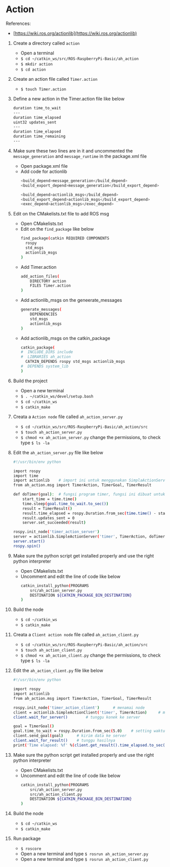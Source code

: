 # Action

References:
- [https://wiki.ros.org/actionlib](https://wiki.ros.org/actionlib)

1. Create a directory called `action`
	- Open a terminal
	- `$ cd ~/catkin_ws/src/ROS-RaspberryPi-Basic/ah_action`
	- `$ mkdir action`
	- `$ cd action`
2. Create an action file called `Timer.action`
	- `$ touch Timer.action`
3. Define a new action in the Timer.action file like below
	```sh
	duration time_to_wait
	---
	duration time_elapsed
	uint32 updates_sent
	---
	duration time_elapsed
	duration time_remaining
	---
	```
4. Make sure these two lines are in it and uncommented the `message_generation` and `message_runtime` in the package.xml file
	- Open package.xml file
	- Add code for actionlib
		```sh
		<build_depend>message_generation</build_depend>
		<build_export_depend>message_generation</build_export_depend>
		
		<build_depend>actionlib_msgs</build_depend>
		<build_export_depend>actionlib_msgs</build_export_depend>
		<exec_depend>actionlib_msgs</exec_depend>
		```
5. Edit on the CMakelists.txt file to add ROS msg
	- Open CMakelists.txt
	- Edit on the `find_package` like below
		```sh
		find_package(catkin REQUIRED COMPONENTS
		  rospy
		  std_msgs
		  actionlib_msgs
		)
		```
	- Add Timer.action
		```sh
		add_action_files(
			DIRECTORY action
			FILES Timer.action
		)
		```
	- Add actionlib_msgs on the geneerate_messages
		```sh
		generate_messages(
			DEPENDENCIES
			std_msgs
			actionlib_msgs
		)
		```
	- Add actionlib_msgs on the catkin_package
		```sh
		catkin_package(
		#  INCLUDE_DIRS include
		#  LIBRARIES ah_action
		  CATKIN_DEPENDS rospy std_msgs actionlib_msgs
		#  DEPENDS system_lib
		)
		```
6. Build the project
	- Open a new terminal
	- `$ . ~/catkin_ws/devel/setup.bash`
	- `$ cd ~/catkin_ws`
	- `$ catkin_make`
7. Creata a `Action node` file called `ah_action_server.py`
	- `$ cd ~/catkin_ws/src/ROS-RaspberryPi-Basic/ah_action/src`
	- `$ touch ah_action_server.py`
	- `$ chmod +x ah_action_server.py`	change the permissions, to check type `$ ls -la`
8. Edit the `ah_action_server.py` file like below
	```sh
	#!/usr/bin/env python

	import rospy
	import time
	import actionlib	# import ini untuk menggunakan SimplaActionServer class
	from ah_action.msg import TimerAction, TimerGoal, TimerResult

	def doTimer(goal):	# fungsi program timer, fungsi ini dibuat untuk menghitung berapa lama waktu ketika server menerima pesan goal yg dikirim oleh client
		start_time = time.time()
		time.sleep(goal.time_to_wait.to_sec())
		result = TimerResult()
		result.time_elapsed = rospy.Duration.from_sec(time.time() - start_time)		# ini menghitung berapa lamanya
		result.updates_sent = 0
		server.set_succeeded(result)

	rospy.init_node('timer_action_server')
	server = actionlib.SimpleActionServer('timer', TimerAction, doTimer, False)
	server.start()
	rospy.spin()
	```
9. Make sure the python script get installed properly and use the right python interpreter
	- Open CMakelists.txt
	- Uncomment and edit the line of code like below
		```sh
		catkin_install_python(PROGRAMS
			src/ah_action_server.py
			DESTINATION ${CATKIN_PACKAGE_BIN_DESTINATION}
		)
		```
10. Build the node
	- `$ cd ~/catkin_ws`
	- `$ catkin_make`

11. Creata a `Client action node` file called `ah_action_client.py`
	- `$ cd ~/catkin_ws/src/ROS-RaspberryPi-Basic/ah_action/src`
	- `$ touch ah_action_client.py`
	- `$ chmod +x ah_action_client.py`	change the permissions, to check type `$ ls -la`
12. Edit the `ah_action_client.py` file like below
	```sh
	#!/usr/bin/env python

	import rospy
	import actionlib
	from ah_action.msg import TimerAction, TimerGoal, TimerResult

	rospy.init_node('timer_action_client')		# menamai node
	client = actionlib.SimpleActionClient('timer', TimerAction)		# menghubungkan ke server yg namanya timer
	client.wait_for_server()		# tunggu konek ke server

	goal = TimerGoal()
	goal.time_to_wait = rospy.Duration.from_sec(5.0)	# setting waktu berapa lama waktu yg ditunggu si client, yg akan di kirim ke server
	client.send_goal(goal)		# kirim data ke server
	client.wait_for_result()	# tunggu hasilnya
	print('Time elapsed: %f' %(client.get_result().time_elapsed.to_sec()))	
	```
13. Make sure the python script get installed properly and use the right python interpreter
	- Open CMakelists.txt
	- Uncomment and edit the line of code like below
		```sh
		catkin_install_python(PROGRAMS
			src/ah_action_server.py
			src/ah_action_client.py
			DESTINATION ${CATKIN_PACKAGE_BIN_DESTINATION}
		)
		```
14. Build the node
	- `$ cd ~/catkin_ws`
	- `$ catkin_make`
15. Run package
	- `$ roscore`
	- Open a new terminal and type `$ rosrun ah_action_server.py`
	- Open a new terminal and type `$ rosrun ah_action_client.py`
